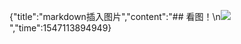 {"title":"markdown插入图片","content":"## 看图！\n![](https://gw.alipayobjects.com/zos/rmsportal/KDpgvguMpGfqaHPjicRK.svg)","time":1547113894949}